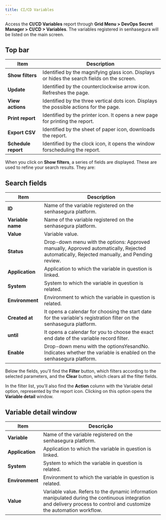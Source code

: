 ```yaml
---
title: CI/CD Variables
---
```


Access the **CI/CD Variables** report through **Grid Menu > DevOps Secret Manager > CI/CD > Variables**. The variables registered in senhasegura will be listed on the main screen.

## Top bar

| Item                      | Description                                                                                 |
| ------------------------- | ------------------------------------------------------------------------------------------- |
| **Show filters**    | Identified by the magnifying glass icon. Displays or hides the search fields on the screen. |
| **Update**          | Identified by the counterclockwise arrow icon. Refreshes the page.                          |
| **View actions**    | Identified by the three vertical dots icon. Displays the possible actions for the page.     |
| **Print report**    | Identified by the printer icon. It opens a new page for printing the report.                |
| **Export CSV**      | Identified by the sheet of paper icon, downloads the report.                                |
| **Schedule report** | Identified by the clock icon, it opens the window forscheduling the report.                 |

When you click on **Show filters**, a series of fields are displayed. These are used to refine your search results. They are:

## Search fields

| Item                    | Description                                                                                                                                |
| ----------------------- | ------------------------------------------------------------------------------------------------------------------------------------------ |
| **ID**            | Name of the variable registered on the senhasegura platform.                                                                               |
| **Variable name** | Name of the variable registered on the senhasegura platform.                                                                               |
| **Value**         | Variable value.                                                                                                                            |
| **Status**        | Drop-down menu with the options: Approved manually, Approved automatically, Rejected automatically, Rejected manually, and Pending review. |
| **Application**   | Application to which the variable in question is linked.                                                                                   |
| **System**        | System to which the variable in question is related.                                                                                       |
| **Environment**   | Environment to which the variable in question is related.                                                                                  |
| **Created at**    | It opens a calendar for choosing the start date for the variable's registration filter on the senhasegura platform.                        |
| **until**         | It opens a calendar for you to choose the exact end date of the variable record filter.                                                    |
| **Enable**        | Drop-down menu with the optionsYesandNo. Indicates whether the variable is enabled on the senhasegura platform.                            |

Below the fields, you'll find the **Filter** button, which filters according to the selected parameters, and the **Clear** button, which clears all the filter fields.

In the filter list, you'll also find the **Action** column with the Variable detail option, represented by the report icon. Clicking on this option opens the **Variable detail** window.

## Variable detail window

| Item                  | Descrição                                                                                                                                                            |
| --------------------- | ---------------------------------------------------------------------------------------------------------------------------------------------------------------------- |
| **Variable**    | Name of the variable registered on the senhasegura platform.                                                                                                           |
| **Application** | Application to which the variable in question is linked.                                                                                                               |
| **System**      | System to which the variable in question is related.                                                                                                                   |
| **Environment** | Environment to which the variable in question is related.                                                                                                              |
| **Value**       | Variable value. Refers to the dynamic information manipulated during the continuous integration and delivery process to control and customize the automation workflow. |
